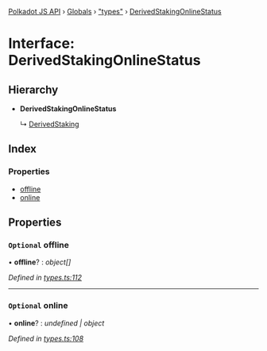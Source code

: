 [Polkadot JS API](../README.md) › [Globals](../globals.md) › ["types"](../modules/_types_.md) › [DerivedStakingOnlineStatus](_types_.derivedstakingonlinestatus.md)

# Interface: DerivedStakingOnlineStatus

## Hierarchy

* **DerivedStakingOnlineStatus**

  ↳ [DerivedStaking](_types_.derivedstaking.md)

## Index

### Properties

* [offline](_types_.derivedstakingonlinestatus.md#optional-offline)
* [online](_types_.derivedstakingonlinestatus.md#optional-online)

## Properties

### `Optional` offline

• **offline**? : *object[]*

*Defined in [types.ts:112](https://github.com/polkadot-js/api/blob/7cc961f789/packages/api-derive/src/types.ts#L112)*

___

### `Optional` online

• **online**? : *undefined | object*

*Defined in [types.ts:108](https://github.com/polkadot-js/api/blob/7cc961f789/packages/api-derive/src/types.ts#L108)*
